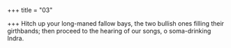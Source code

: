 +++
title = "03"

+++
Hitch up your long-maned fallow bays, the two bullish ones filling their  girthbands;
then proceed to the hearing of our songs, o soma-drinking Indra.